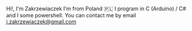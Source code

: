 Hi!, I'm Zakrzewiaczek
I'm from Poland 🇵🇱
I program in C (Arduino) / C# and I some powershell.
You can contact me by email j.zakrzewiaczek@gmail.com
